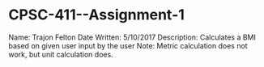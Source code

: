 # CPSC-411--Assignment-1

Name: Trajon Felton
Date Written: 5/10/2017
Description: Calculates a BMI based on given user input by the user
Note: Metric calculation does not work, but unit calculation does.
